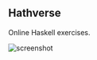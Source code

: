 Hathverse
---------

Online Haskell exercises.

![screenshot](https://files.gitter.im/CNMDR3G/CNMDR3G/mJGM/__-2016-04-09-10.45.42.png)